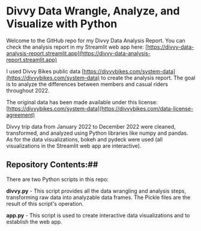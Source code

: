 # Divvy Data Wrangle, Analyze, and Visualize with Python

Welcome to the GitHub repo for my Divvy Data Analysis Report. You can check the analysis report in my Streamlit web app here: [https://divvy-data-analysis-report.streamlit.app](https://divvy-data-analysis-report.streamlit.app)

I used Divvy Bikes public data [https://divvybikes.com/system-data](https://divvybikes.com/system-data) to create the analysis report. The goal is to analyze the differences between members and casual riders throughout 2022.

The original data has been made available under this license: [https://divvybikes.com/system-data](https://divvybikes.com/data-license-agreement)

Divvy trip data from January 2022 to December 2022 were cleaned, transformed, and analyzed using Python libraries like numpy and pandas. As for the data visualizations, bokeh and pydeck were used (all visualizations in the Streamlit web app are interactive). 

## Repository Contents:##
There are two Python scripts in this repo:

**divvy.py** - This script provides all the data wrangling and analysis steps, transforming raw data into analyzable data frames. The Pickle files are the result of this script's operation.

**app.py** - This script is used to create interactive data visualizations and to establish the web app.
